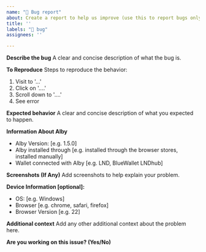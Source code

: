 ```yaml
---
name: "🐞 Bug report"
about: Create a report to help us improve (use this to report bugs only)
title: ''
labels: "🐞 bug"
assignees: ''

---
```


**Describe the bug**
A clear and concise description of what the bug is.

**To Reproduce**
Steps to reproduce the behavior:
1. Visit to '...'
2. Click on '....'
3. Scroll down to '....'
4. See error

**Expected behavior**
A clear and concise description of what you expected to happen.

**Information About Alby**
- Alby Version: [e.g. 1.5.0]
- Alby installed through [e.g. installed through the browser stores, installed manually]
- Wallet connected with Alby [e.g. LND, BlueWallet LNDhub]

**Screenshots (If Any)**
Add screenshots to help explain your problem.

**Device Information [optional]:**
 - OS: [e.g. Windows]
 - Browser [e.g. chrome, safari, firefox]
 - Browser Version [e.g. 22]

**Additional context**
Add any other additional context about the problem here.

**Are you working on this issue? (Yes/No)**
